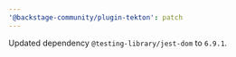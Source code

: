 ```yaml
---
'@backstage-community/plugin-tekton': patch
---
```


Updated dependency `@testing-library/jest-dom` to `6.9.1`.
